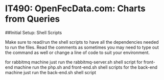 # IT490: OpenFecData.com: Charts from Queries

##Initial Setup: Shell Scripts

Make sure to read/run the shell scripts to have all the dependencies needed to run the files.
Read the comments as sometimes you may need to type out the command as well or change a line of code to suit your environment.

for rabbitmq machine just run the rabbitmq-server.sh shell script
for front-end machine run the php.sh and front-end.sh shell scripts
for the back-end machine just run the back-end.sh shell script
